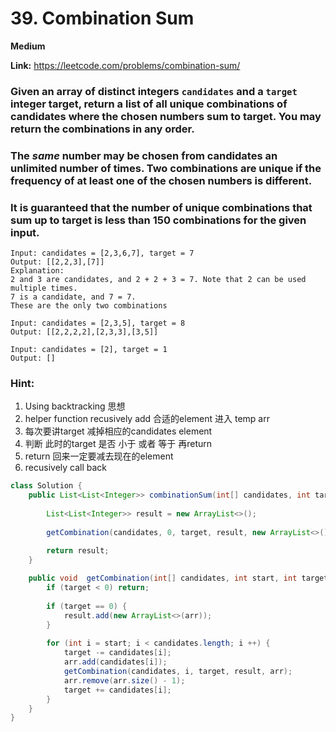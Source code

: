 # 39. Combination Sum

**Medium**

**Link:** https://leetcode.com/problems/combination-sum/


### Given an array of distinct integers `candidates` and a `target` integer target, return a list of all unique combinations of candidates where the chosen numbers sum to target. You may return the combinations in any order.

### The *same* number may be chosen from candidates an unlimited number of times. Two combinations are unique if the frequency of at least one of the chosen numbers is different.

### It is guaranteed that the number of unique combinations that sum up to target is less than 150 combinations for the given input.



```
Input: candidates = [2,3,6,7], target = 7
Output: [[2,2,3],[7]]
Explanation:
2 and 3 are candidates, and 2 + 2 + 3 = 7. Note that 2 can be used multiple times.
7 is a candidate, and 7 = 7.
These are the only two combinations

Input: candidates = [2,3,5], target = 8
Output: [[2,2,2,2],[2,3,3],[3,5]]

Input: candidates = [2], target = 1
Output: []
```

### Hint:
1. Using backtracking 思想
2. helper function recusively add 合适的element 进入 temp arr
3. 每次要讲target 减掉相应的candidates element
4. 判断 此时的target 是否 小于 或者 等于 再return
5. return 回来一定要减去现在的element
6. recusively call back


```java
class Solution {
    public List<List<Integer>> combinationSum(int[] candidates, int target) {
        
        List<List<Integer>> result = new ArrayList<>();
        
        getCombination(candidates, 0, target, result, new ArrayList<>());

        return result;
    }
    
    public void  getCombination(int[] candidates, int start, int target, List<List<Integer>> result, List<Integer> arr) {
        if (target < 0) return;
        
        if (target == 0) {
            result.add(new ArrayList<>(arr));
        }
        
        for (int i = start; i < candidates.length; i ++) {
            target -= candidates[i];
            arr.add(candidates[i]);
            getCombination(candidates, i, target, result, arr);
            arr.remove(arr.size() - 1);
            target += candidates[i];
        }
    } 
}



```